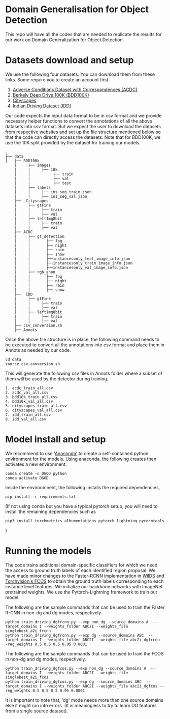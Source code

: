 # Domain Generalisation for Object Detection
This repo will have all the codes that are needed to replicate the results for our work on Domain Generalization for Object Detection.



# Datasets download and setup

We use the following four datasets.  You can download them from these links. Some require you to create an account first.

1. [Adverse Conditions Dataset with Correspondences (ACDC)](https://acdc.vision.ee.ethz.ch/download)
2. [Berkely Deep Drive 100K (BDD100K)](https://bdd-data.berkeley.edu/)
3. [Cityscapes](https://www.cityscapes-dataset.com/)
4. [Indian Driving Dataset (IDD)](https://idd.insaan.iiit.ac.in/)

Our code expects the input data format to be in csv format and we provide necessary helper functions to convert the annotations of all the above datasets into csv format. But we expect the user to download the datasets from respective websites and set up the file structure mentioned below so that the code can directly access the datasets.   Note that for BDD100K, we use the 10K split provided by the dataset for training our models. 

```
.
├── data
│   ├── BDD100k
    |     ├── images
    |     |     ├── 10k
    |     |          ├── train
    |     |          ├── val
    |     |          ├── test
    |     ├── labels
    |     |     ├── ins_seg_train.json
    |     |     ├── ins_seg_val.json
    ├──  Cityscapes
    |     ├── gtFine
    |     |     ├── train
    |     |     ├── val
    |     ├── leftImg8bit
    |     |     ├── train
    |     |     ├── val
    ├── ACDC
    |     ├── gt_detection
    |     |       ├── fog
    |     |       ├── night
    |     |       ├── rain
    |     |       ├── snow
    |     |       ├──instancesonly_test_image_info.json
    |     |       ├──instancesonly_train_image_info.json
    |     |       ├──instancesonly_val_image_info.json
    |     ├── rgb_anon
    |     |       ├── fog
    |     |       ├── night
    |     |       ├── rain
    |     |       ├── snow
    ├──  IDD
    |     ├── gtFine
    |     |     ├── train
    |     |     ├── val
    |     ├── leftImg8bit
    |     |     ├── train
    |     |     ├── val
    ├── csv_conversion.sh
    ├── Annots
```

Once the above file structure is in place, the following command needs to be executed to convert all the annotations into csv format and place them in Annots as needed by our code. 

```
cd data
source csv_conversion.sh
```

This will generate the following csv files in Annots folder where a subset of them will be used by the detector during training. 

```
1. acdc_train_all.csv
2. acdc_val_all.csv
3. bdd10k_train_all.csv
4. bdd10k_val_all.csv
5. cityscapes_train_all.csv
6. cityscapes_val_all.csv
7. idd_train_all.csv
8. idd_val_all.csv
```


# Model install and setup

We recommend to use '[Anaconda'](https://docs.anaconda.com/anaconda/install/linux/) to create a self-contained python environment for the models. Using anaconda, the following creates then activates a new environment:
```
conda create -n DGOD python
conda activate DGOD
```

Inside the environmnent, the following installs the required dependencies,
```
pip install -r requirements.txt
```

(If not using conda but you have a typical pytorch setup, you will need to install the remaining dependencies such as
```
pip3 install torchmetrics albumentations pytorch_lightning pycocotools
```
)

# Running the models

The code trains additional domain-specific classifiers for which we need the access to ground truth labels of each identified region proposal. We have made minor changes to the Faster-RCNN implementation in [WilDS](https://github.com/p-lambda/wilds/tree/main/examples/models/detection) and [Torchvision's FCOS](https://github.com/pytorch/vision/blob/main/torchvision/models/detection/fcos.py)  to obtain the ground truth labels corresponding to each instance level features. We initialize our backbone networks with ImageNet pretrained weights. We use the Pytorch-Lightning framework to train our model. 

The following are the sample commands that can be used to train the Faster R-CNN in non-dg and dg modes, respectively. 
```
python train_driving_dgfrcnn.py --exp non_dg --source_domains A  --target_domains I --weights_folder ABC2I --weights_file singlebest_a2i_frcnn 
python train_driving_dgfrcnn.py --exp dg --source_domains ABC  --target_domains I --weights_folder ABC2I --weights_file abc2i_dgfrcnn --reg_weights 0.5 0.5 0.5 0.05 0.0001
```

The following are the sample commands that can be used to train the FCOS in non-dg and dg modes, respectively. 
```
python train_driving_dgfcos.py --exp non_dg --source_domains A  --target_domains I --weights_folder ABC2I --weights_file singlebest_a2i_fcos
python train_driving_dgfcos.py --exp dg --source_domains ABC  --target_domains I --weights_folder ABC2I --weights_file abc2i_dgfcos --reg_weights 0.5 0.5 0.5 0.05 0.0001
```

It is important to note that, 'dg' mode needs more than one source domains else it might run into errors. (It is meaningless to try to learn DG features from a single source dataset).





